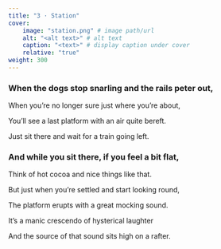 ```yaml
---
title: "3 · Station"
cover:
    image: "station.png" # image path/url
    alt: "<alt text>" # alt text
    caption: "<text>" # display caption under cover
    relative: "true"
weight: 300
---
```

### When the dogs stop snarling and the rails peter out,

When you’re no longer sure just where you’re about,

You’ll see a last platform with an air quite bereft.

Just sit there and wait for a train going left.

 

### And while you sit there, if you feel a bit flat,

Think of hot cocoa and nice things like that.

But just when you’re settled and start looking round,

The platform erupts with a great mocking sound.

It’s a manic crescendo of hysterical laughter

And the source of that sound sits high on a rafter. 